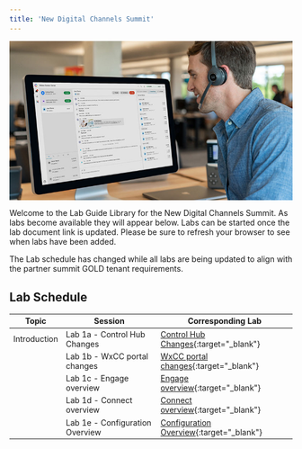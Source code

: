 ```yaml
---
title: 'New Digital Channels Summit'
---
```


<img align="middle" src="../images/12_51_47.jpg" width="1000" />


Welcome to the Lab Guide Library for the New Digital Channels Summit. As labs become available they will appear below. Labs can be started once the lab document link is updated. Please be sure to refresh your browser to see when labs have been added.

The Lab schedule has changed while all labs are being updated to align with the partner summit GOLD tenant requirements.

## Lab Schedule

| Topic        | Session                                | Corresponding Lab                                                                                      
| ------------ | -------------------------------------- | ------------------------------------------------------------------------------------------------------ 
| Introduction | Lab 1a - Control Hub Changes  | [Control Hub Changes](X.md){:target="\_blank"}                               
|  | Lab 1b - WxCC portal changes   | [WxCC portal changes](X.md){:target="\_blank"}                               
|  | Lab 1c - Engage overview   | [Engage overview](X.md){:target="\_blank"}                               
|  | Lab 1d - Connect overview   | [Connect overview](Connect_overview.md){:target="\_blank"}                               
|  | Lab 1e - Configuration Overview   | [Configuration Overview](X.md){:target="\_blank"}                               


